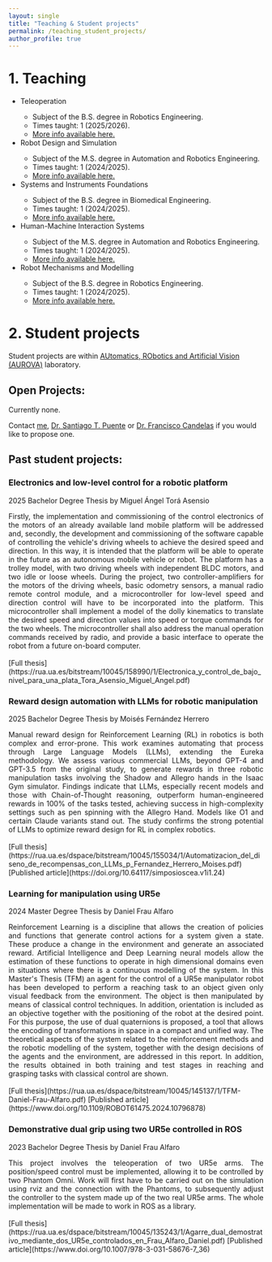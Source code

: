 ```yaml
---
layout: single
title: "Teaching & Student projects"
permalink: /teaching_student_projects/
author_profile: true
---
```


# 1. Teaching
<ul>
  <li>Teleoperation</li>
  <ul>
    <li>Subject of the B.S. degree in Robotics Engineering.</li>
    <li>Times taught: 1 (2025/2026).</li>
    <li><a href = "https://cvnet.cpd.ua.es/Guia-Docente/GuiaDocente/Index?wlengua=en&wcodasi=33734&scaca=2025-26">More info available here.</a></li>
  </ul>
  <li>Robot Design and Simulation</li>
  <ul>
    <li>Subject of the M.S. degree in Automation and Robotics Engineering.</li>
    <li>Times taught: 1 (2024/2025).</li>
    <li><a href = "https://cvnet.cpd.ua.es/Guia-Docente/GuiaDocente/Index?wlengua=en&wcodasi=37816&scaca=2024-25">More info available here.</a></li>
  </ul>
  <li>Systems and Instruments Foundations</li>
  <ul>
    <li>Subject of the B.S. degree in Biomedical Engineering.</li>
    <li>Times taught: 1 (2024/2025).</li>   
    <li><a href = "https://cvnet.cpd.ua.es/Guia-Docente/?wlengua=en&wcodasi=33612&scaca=2024-25">More info available here.</a></li>
  </ul>
  <li>Human-Machine Interaction Systems</li>
  <ul>
    <li>Subject of the M.S. degree in Automation and Robotics Engineering. </li>
    <li>Times taught: 1 (2024/2025).</li>   
    <li><a href = "https://cvnet.cpd.ua.es/Guia-Docente/?wlengua=en&wcodasi=37809&scaca=2024-25">More info available here.</a></li>
  </ul>  
  <li>Robot Mechanisms and Modelling</li>
  <ul>
    <li>Subject of the B.S. degree in Robotics Engineering.</li>
    <li>Times taught: 1 (2024/2025).</li>   
    <li><a href = "https://cvnet.cpd.ua.es/Guia-Docente/?wlengua=en&wcodasi=33719&scaca=2024-25">More info available here.</a></li>
  </ul>  
</ul>

# 2. Student projects
Student projects are within [AUtomatics, RObotics and Artificial Vision (AUROVA)](http://www.aurova.ua.es/) laboratory.

## Open Projects:

Currently none.

Contact [me](https://cvnet.cpd.ua.es/curriculum-breve/en/paez-ubieta-ignacio-de-loyola/204002), [Dr. Santiago T. Puente](https://cvnet.cpd.ua.es/curriculum-breve/es/puente-mendez-santiago-timoteo/2771) or [Dr. Francisco Candelas](https://cvnet.cpd.ua.es/curriculum-breve/es/candelas-herias-francisco-andres/11597) if you would like to propose one.



<!-- # Past Projects: -->
## Past student projects:
### Electronics and low-level control for a robotic platform
2025 Bachelor Degree Thesis by Miguel Ángel Torá Asensio
<br>
<div style="text-align:justify;">
Firstly, the implementation and commissioning of the control electronics of the motors of an already available land mobile platform will be addressed and, secondly, the development and commissioning of the software capable of controlling the vehicle's driving wheels to achieve the desired speed and direction. In this way, it is intended that the platform will be able to operate in the future as an autonomous mobile vehicle or robot. The platform has a trolley model, with two driving wheels with independent BLDC motors, and two idle or loose wheels. During the project, two controller-amplifiers for the motors of the driving wheels, basic odometry sensors, a manual radio remote control module, and a microcontroller for low-level speed and direction control will have to be incorporated into the platform. This microcontroller shall implement a model of the dolly kinematics to translate the desired speed and direction values into speed or torque commands for the two wheels. The microcontroller shall also address the manual operation commands received by radio, and provide a basic interface to operate the robot from a future on-board computer.
</div>
<br>
[Full thesis](https://rua.ua.es/bitstream/10045/158990/1/Electronica_y_control_de_bajo_nivel_para_una_plata_Tora_Asensio_Miguel_Angel.pdf)

### Reward design automation with LLMs for robotic manipulation
2025 Bachelor Degree Thesis by Moisés Fernández Herrero
<br>
<div style="text-align:justify;">
Manual reward design for Reinforcement Learning (RL) in robotics is both complex and error-prone. This work examines automating that process through Large Language Models (LLMs), extending the Eureka methodology. We assess various commercial LLMs, beyond GPT-4 and GPT-3.5 from the original study, to generate rewards in three robotic manipulation tasks involving the Shadow and Allegro hands in the Isaac Gym simulator. Findings indicate that LLMs, especially recent models and those with Chain-of-Thought reasoning, outperform human-engineered rewards in 100% of the tasks tested, achieving success in high-complexity settings such as pen spinning with the Allegro Hand. Models like O1 and certain Claude variants stand out. The study confirms the strong potential of LLMs to optimize reward design for RL in complex robotics.
</div>
<br>
[Full thesis](https://rua.ua.es/dspace/bitstream/10045/155034/1/Automatizacion_del_diseno_de_recompensas_con_LLMs_p_Fernandez_Herrero_Moises.pdf)
[Published article](https://doi.org/10.64117/simposioscea.v1i1.24)

### Learning for manipulation using UR5e
2024 Master Degree Thesis by Daniel Frau Alfaro
<br>
<div style="text-align:justify;">
Reinforcement Learning is a discipline that allows the creation of policies and functions that generate control actions for a system given a state. These produce a change in the environment and generate an associated reward. Artificial Intelligence and Deep Learning neural models allow the estimation of these functions to operate in high dimensional domains even in situations where there is a continuous modelling of the system. In this Master's Thesis (TFM) an agent for the control of a UR5e manipulator robot has been developed to perform a reaching task to an object given only visual feedback from the environment. The object is then manipulated by means of classical control techniques. In addition, orientation is included as an objective together with the positioning of the robot at the desired point. For this purpose, the use of dual quaternions is proposed, a tool that allows the encoding of transformations in space in a compact and unified way. The theoretical aspects of the system related to the reinforcement methods and the robotic modelling of the system, together with the design decisions of the agents and the environment, are addressed in this report. In addition, the results obtained in both training and test stages in reaching and grasping tasks with classical control are shown.
</div>
<br>
[Full thesis](https://rua.ua.es/dspace/bitstream/10045/145137/1/TFM-Daniel-Frau-Alfaro.pdf)
[Published article](https://www.doi.org/10.1109/ROBOT61475.2024.10796878)

### Demonstrative dual grip using two UR5e controlled in ROS
2023 Bachelor Degree Thesis by Daniel Frau Alfaro
<br>
<div style="text-align:justify;">
This project involves the teleoperation of two UR5e arms. The position/speed control must be implemented, allowing it to be controlled by two Phantom Omni. Work will first have to be carried out on the simulation using rviz and the connection with the Phantoms, to subsequently adjust the controller to the system made up of the two real UR5e arms. The whole implementation will be made to work in ROS as a library.
</div>
<br>
[Full thesis](https://rua.ua.es/dspace/bitstream/10045/135243/1/Agarre_dual_demostrativo_mediante_dos_UR5e_controlados_en_Frau_Alfaro_Daniel.pdf)
[Published article](https://www.doi.org/10.1007/978-3-031-58676-7_36)

<!-- load profiles in the _teaching repo -->
<!-- {% include base_path %}

{% for post in site.teaching reversed %}
  {% include archive-single.html %}
{% endfor %} -->
